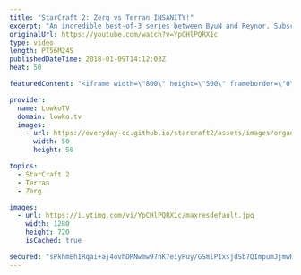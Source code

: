 ```yaml
---
title: "StarCraft 2: Zerg vs Terran INSANITY!"
excerpt: "An incredible best-of-3 series between ByuN and Reynor. Subscribe for more videos: http://lowko.tv/youtube Epic Zerg vs Protoss: https://goo.gl/qeUdf6  Late game Zerg versus Terran is still being figured out. ByuN apparently knows more than others, as he decides to focus heavily on Ghosts in this match-up."
originalUrl: https://youtube.com/watch?v=YpCHlPQRX1c
type: video
length: PT56M24S
publishedDateTime: 2018-01-09T14:12:03Z
heat: 50

featuredContent: "<iframe width=\"800\" height=\"500\" frameborder=\"0\" src=\"https://www.youtube.com/embed/YpCHlPQRX1c\" allow=\"accelerometer; autoplay; encrypted-media; gyroscope; picture-in-picture\" allowfullscreen></iframe>"

provider:
  name: LowkoTV
  domain: lowko.tv
  images:
    - url: https://everyday-cc.github.io/starcraft2/assets/images/organizations/lowko.tv-50x50.jpg
      width: 50
      height: 50

topics:
  - StarCraft 2
  - Terran
  - Zerg

images:
  - url: https://i.ytimg.com/vi/YpCHlPQRX1c/maxresdefault.jpg
    width: 1280
    height: 720
    isCached: true

secured: "sPkhmEhIRqai+aj4ovhDRNwmw97nK7eiyPuy/GSmlP1xsjdSb7QImpumJjmwHOiQeHk1PHzaACv4w1zwWsdq+0E3VQZBTU/BHB86yOTxE4WvxeFPSnJF6pjDh4+slxFjs3kOAQFHUue+l/ltN20nuKGIbQlHr5ADbs3jZMIrM29MJ0Tz8z1GNPpVyhvY930AndjO7tVGN0Ekm6mq11X/k+udbmPGw3egnJY97x0NgCllKW+dz99HpMFMds9v5AZUGYIgORdoUR0q/kJW24YIC/JV8ktu7DKA/9Ps3waf1z/K8+skIyz7lMxJBLaMwomJkX0TqBRbQndmSxbBth5YcjbwoX9RU8IuLm9i7zkXsiVxvKAS9aJGhLS7ZWysxGgNIIsmf/+eogfhaXb0X+UJluZURL379vd26c3+WiW/ZZ8oD4oMRstDs5RuoP8TNlaQ;UmE8dv0+aNxmjG1RW8YbUg=="
---
```


